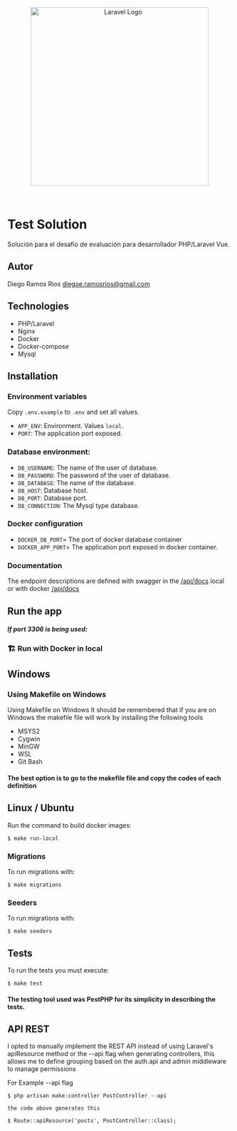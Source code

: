 <p align="center"><a href="https://laravel.com" target="_blank"><img src="https://blog.petehouston.com/wp-content/uploads/2017/11/laravel-nginx.jpg" width="400" alt="Laravel Logo"></a></p>
<br/>


# Test Solution
Solución para el desafío de evaluación para desarrollador PHP/Laravel Vue.

## Autor
Diego Ramos Rios diegoe.ramosrios@gmail.com

## Technologies
- PHP/Laravel
- Nginx
- Docker
- Docker-compose
- Mysql

## Installation

### Environment variables

Copy `.env.example` to `.env` and set all values.

- `APP_ENV`: Environment. Values `local`.
- `PORT`: The application port exposed.

### Database environment:

- `DB_USERNAME`: The name of the user of database.
- `DB_PASSWORD`: The password of the user of database.
- `DB_DATABASE`: The name of the database.
- `DB_HOST`: Database host.
- `DB_PORT`: Database port.
- `DB_CONNECTION`: The Mysql type database.

### Docker configuration

- `DOCKER_DB_PORT`= The port of docker database container
- `DOCKER_APP_PORT`= The application port exposed in docker container.

### Documentation
The endpoint descriptions are defined with swagger in the [/api/docs](http://127.0.0.1:8000/api/docs) local or with docker [/api/docs](http://localhost:8080/api/docs) 

## Run the app

##### If port 3306 is being used:

### 🏗️ Run with Docker in local

## Windows
### Using Makefile on Windows
Using Makefile on Windows
It should be remembered that if you are on Windows the makefile file will work by installing the following tools

- MSYS2
- Cygwin
- MinGW
- WSL
- Git Bash

#### The best option is to go to the makefile file and copy the codes of each definition

## Linux / Ubuntu
Run the command to build docker images:

```
$ make run-local
```
### Migrations
To run migrations with:

```
$ make migrations
```
### Seeders
To run migrations with:
```
$ make seeders
```

## Tests
To run the tests you must execute:

```
$ make test
```
#### The testing tool used was PestPHP for its simplicity in describing the tests.


## API REST
I opted to manually implement the REST API instead of using Laravel's apiResource method or the --api flag when generating controllers, this allows me to define grouping based on the auth.api and admin middleware to manage permissions

For Example --api flag
```
$ php artisan make:controller PostController --api

the code above generates this

$ Route::apiResource('posts', PostController::class);

```


